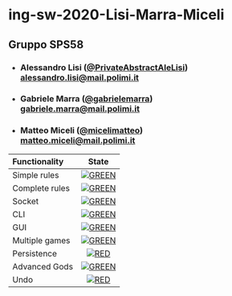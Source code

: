 # ing-sw-2020-Lisi-Marra-Miceli
## Gruppo SPS58

- ###    Alessandro Lisi ([@PrivateAbstractAleLisi](https://github.com/PrivateAbstractAleLisi))<br>alessandro.lisi@mail.polimi.it
- ###    Gabriele Marra ([@gabrielemarra](https://github.com/gabrielemarra))<br>gabriele.marra@mail.polimi.it
- ###    Matteo Miceli ([@micelimatteo](https://github.com/micelimatteo))<br>matteo.miceli@mail.polimi.it

| Functionality | State |
|:-----------------------|:------------------------------------:|
| Simple rules | [![GREEN](https://placehold.it/15/44bb44/44bb44)](#) |
| Complete rules | [![GREEN](https://placehold.it/15/44bb44/44bb44)](#) |
| Socket | [![GREEN](https://placehold.it/15/44bb44/44bb44)](#) |
| CLI | [![GREEN](https://placehold.it/15/44bb44/44bb44)](#) |
| GUI | [![GREEN](https://placehold.it/15/44bb44/44bb44)](#)|
| Multiple games | [![GREEN](https://placehold.it/15/44bb44/44bb44)](#) |
| Persistence | [![RED](https://placehold.it/15/f03c15/f03c15)](#) |
| Advanced Gods | [![GREEN](https://placehold.it/15/44bb44/44bb44)](#) |
| Undo | [![RED](https://placehold.it/15/f03c15/f03c15)](#) |

<!--
[![RED](https://placehold.it/15/f03c15/f03c15)](#)
[![YELLOW](https://placehold.it/15/ffdd00/ffdd00)](#)
[![GREEN](https://placehold.it/15/44bb44/44bb44)](#)
-->
